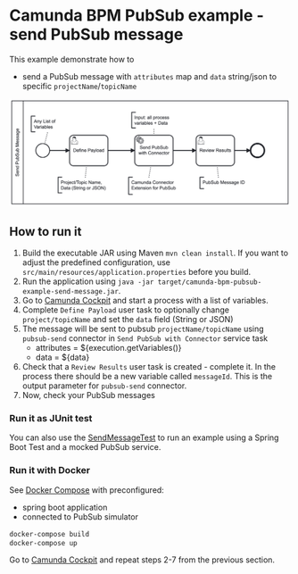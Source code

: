 # Camunda BPM PubSub example - send PubSub message

This example demonstrate how to

* send a PubSub message with `attributes` map and `data` string/json to specific `projectName`/`topicName`

![Process](../../docs/SendPubSubMessage.png)

## How to run it

1. Build the executable JAR using Maven `mvn clean install`. If you want to adjust the predefined configuration, use `src/main/resources/application.properties` before you build.
2. Run the application using `java -jar target/camunda-bpm-pubsub-example-send-message.jar`.
3. Go to [Camunda Cockpit](http://localhost:8080) and start a process with a list of variables.
4. Complete `Define Payload` user task to optionally change `project/topicName` and set the `data` field (String or JSON)
5. The message will be sent to pubsub `projectName/topicName` using `pubsub-send` connector in `Send PubSub with Connector` service task
   * attributes = ${execution.getVariables()}
   * data = ${data}
6. Check that a `Review Results` user task is created - complete it. In the process there should be a new variable called `messageId`. This is the output parameter for `pubsub-send` connector.
7. Now, check your PubSub messages

### Run it as JUnit test

You can also use the [SendMessageTest](src/test/java/org/camunda/bpm/extension/pubsub/example/SendMessageTest.java) to run an example using a Spring Boot Test and a mocked PubSub service.

### Run it with Docker

See [Docker Compose](../../docker-compose.yml) with preconfigured:
* spring boot application
* connected to PubSub simulator

```shell
docker-compose build
docker-compose up
```

Go to [Camunda Cockpit](http://localhost:8888) and repeat steps 2-7 from the previous section.
